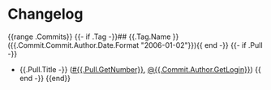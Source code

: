 # Changelog

{{range .Commits}}
{{- if .Tag -}}## {{.Tag.Name }} ({{.Commit.Commit.Author.Date.Format "2006-01-02"}}){{ end -}}
{{- if .Pull -}}
* {{.Pull.Title -}} ([#{{.Pull.GetNumber}}]({{.Pull.GetHTMLURL}}), [@{{.Commit.Author.GetLogin}}]({{.Commit.Author.GetHTMLURL}}))
{{ end -}}
{{end}}
